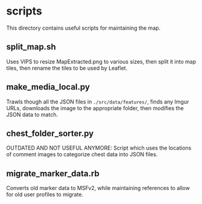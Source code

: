 # scripts

This directory contains useful scripts for maintaining the map.

## split_map.sh

Uses VIPS to resize MapExtracted.png to various sizes, then split it into map tiles, then rename the tiles to be used by Leaflet.

## make_media_local.py

Trawls though all the JSON files in `./src/data/features/`, finds any Imgur URLs, downloads the image to the appropriate folder, then modifies the JSON data to match.

## chest_folder_sorter.py

OUTDATED AND NOT USEFUL ANYMORE: Script which uses the locations of comment images to categorize chest data into JSON files.

## migrate_marker_data.rb

Converts old marker data to MSFv2, while maintaining references to allow for old user profiles to migrate.
